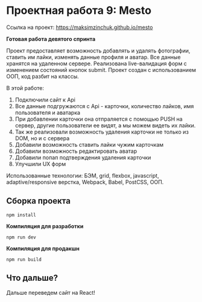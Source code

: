 # Проектная работа 9: Mesto

Ссылка на проект: https://maksimzinchuk.github.io/mesto

**Готовая работа девятого спринта**

Проект предоставляет возможность добавлять и удалять фотографии, ставить им лайки, изменять данные профиля и аватар.
Все данные хранятся на удаленном сервере.
Реализована live-валидация форм с изменением состояний кнопок submit.
Проект создан с использованием ООП, код разбит на классы.

В этой работе:

1. Подключили сайт к Api
2. Все данные подгружаются с Api - карточки, количество лайков, имя пользователя и аватарка
3. При добавлении карточки она отпраляется с помощью PUSH на сервер, другие пользователи ее видят, а мы можем видеть их лайки.
4. Так же реализовали возможность удаления карточки не только из DOM, но и с сервера
5. Добавили возможность ставить лайки чужим карточкам
6. Добавили возможность редактировать аватар
7. Добавили попап подтверждения удаления карточки
8. Улучшили UX форм

Использованные технологии: БЭМ, grid, flexbox, javascript, adaptive/responsive верстка, Webpack, Babel, PostCSS, ООП.

## **Сборка проекта**

```
npm install
```

**Компиляция для разработки**

```
npm run dev
```

**Компиляция для продакшн**

```
npm run build
```

## **Что дальше?**

Дальше переведем сайт на React!
